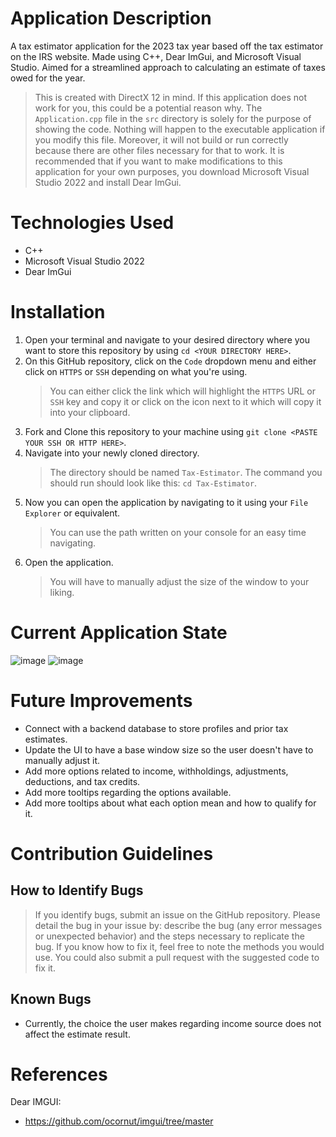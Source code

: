 # Application Description

A tax estimator application for the 2023 tax year based off the tax estimator on the IRS website.  Made using C++, Dear ImGui, and Microsoft Visual Studio.  Aimed for a streamlined approach to calculating an estimate of taxes owed for the year.

> This is created with DirectX 12 in mind.  If this application does not work for you, this could be a potential reason why.
> The `Application.cpp` file in the `src` directory is solely for the purpose of showing the code.  Nothing will happen to the executable application if you modify this file.  Moreover, it will not build or run correctly because there are other files necessary for that to work.  It is recommended that if you want to make modifications to this application for your own purposes, you download Microsoft Visual Studio 2022 and install Dear ImGui.

# Technologies Used

- C++
- Microsoft Visual Studio 2022
- Dear ImGui

# Installation

1. Open your terminal and navigate to your desired directory where you want to store this repository by using `cd <YOUR DIRECTORY HERE>`.
2. On this GitHub repository, click on the `Code` dropdown menu and either click on `HTTPS` or `SSH` depending on what you're using.
    > You can either click the link which will highlight the `HTTPS` URL or `SSH` key and copy it or click on the icon next to it which will copy it into your clipboard.
3. Fork and Clone this repository to your machine using `git clone <PASTE YOUR SSH OR HTTP HERE>`.
4. Navigate into your newly cloned directory.
    > The directory should be named `Tax-Estimator`.  The command you should run should look like this: `cd Tax-Estimator`.
5. Now you can open the application by navigating to it using your `File Explorer` or equivalent.
    > You can use the path written on your console for an easy time navigating.
6. Open the application.
    > You will have to manually adjust the size of the window to your liking.

# Current Application State

![image](https://user-images.githubusercontent.com/65789692/214377841-14aeba52-ee69-4a8e-afe3-cd352b30e93f.png)
![image](https://user-images.githubusercontent.com/65789692/214378161-b2ba993b-9578-4603-b1ea-2b5879ec477f.png)

# Future Improvements

- Connect with a backend database to store profiles and prior tax estimates.
- Update the UI to have a base window size so the user doesn't have to manually adjust it.
- Add more options related to income, withholdings, adjustments, deductions, and tax credits.
- Add more tooltips regarding the options available.
- Add more tooltips about what each option mean and how to qualify for it.

# Contribution Guidelines

## How to Identify Bugs

> If you identify bugs, submit an issue on the GitHub repository.  Please detail the bug in your issue by: describe the bug (any error messages or unexpected behavior) and the steps necessary to replicate the bug.  If you know how to fix it, feel free to note the methods you would use.  You could also submit a pull request with the suggested code to fix it.

## Known Bugs

- Currently, the choice the user makes regarding income source does not affect the estimate result.

# References

Dear IMGUI:
- https://github.com/ocornut/imgui/tree/master